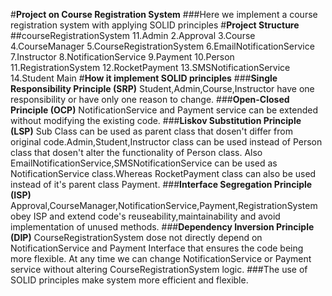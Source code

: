 #**Project on Course Registration System**
###Here we implement a course registration system with applying SOLID principles
#**Project Structure**
##courseRegistrationSystem
11.Admin
2.Approval
3.Course
4.CourseManager
5.CourseRegistrationSystem
6.EmailNotificationService
7.Instructor
8.NotificationService
9.Payment
10.Person
11.RegistrationSystem
12.RocketPayment
13.SMSNotificationService
14.Student
   Main
#**How it implement SOLID principles**
###**Single Responsibility Principle (SRP)**
Student,Admin,Course,Instructor have one responsibility or have only one reason to change.
###**Open-Closed Principle (OCP)**
NotificationService and Payment service can be extended without modifying the existing code.
###**Liskov Substitution Principle (LSP)**
Sub Class can be used as parent class that dosen't differ from original code.Admin,Student,Instructor class can be used instead of Person
class that dosen't alter the functionality of Person class. Also EmailNotificationService,SMSNotificationService can be used as 
NotificationService class.Whereas RocketPayment class can also be used instead of it's parent class Payment.
###**Interface Segregation Principle (ISP)**
Approval,CourseManager,NotificationService,Payment,RegistrationSystem obey ISP and extend code's reuseability,maintainability and avoid 
implementation of unused methods.
###**Dependency Inversion Principle (DIP)**
CourseRegistrationSystem dose not directly depend on NotificationService and Payment Interface that ensures the code being more flexible.
At any time we can change NotificationService or Payment service without altering CourseRegistrationSystem logic.
###The use of SOLID principles make system more efficient and flexible.
